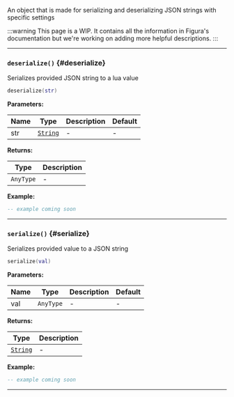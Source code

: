 An object that is made for serializing and deserializing JSON strings with specific settings

:::warning
This page is a WIP. It contains all the information in Figura's documentation but we're working on adding more helpful descriptions.
:::

---

### <code>deserialize()</code> \{#deserialize}

Serializes provided JSON string to a lua value

```lua
deserialize(str)
```

**Parameters:**

| Name | Type                                            | Description | Default |
| ---- | ----------------------------------------------- | ----------- | ------- |
| str  | <code>[String](/tutorials/types/Strings)</code> | -           | -       |

**Returns:**

| Type                 | Description |
| -------------------- | ----------- |
| <code>AnyType</code> | -           |

**Example:**

```lua
-- example coming soon
```

---

### <code>serialize()</code> \{#serialize}

Serializes provided value to a JSON string

```lua
serialize(val)
```

**Parameters:**

| Name | Type                 | Description | Default |
| ---- | -------------------- | ----------- | ------- |
| val  | <code>AnyType</code> | -           | -       |

**Returns:**

| Type                                            | Description |
| ----------------------------------------------- | ----------- |
| <code>[String](/tutorials/types/Strings)</code> | -           |

**Example:**

```lua
-- example coming soon
```

---

